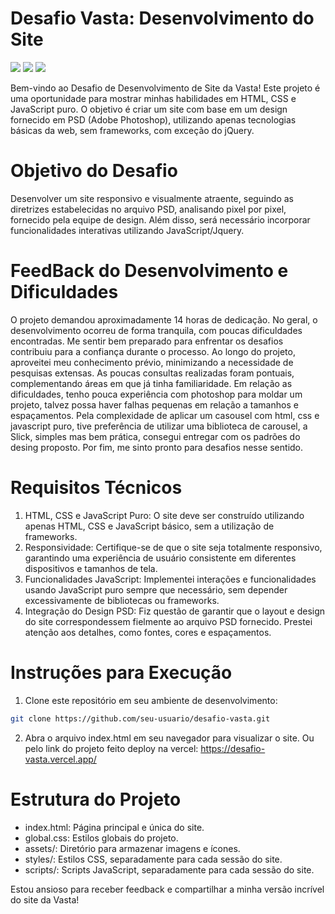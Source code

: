 # Desafio Vasta: Desenvolvimento do Site

  ![](https://img.shields.io/badge/HTML5-E34F26?style=for-the-badge&logo=html5&logoColor=white)
  ![](https://img.shields.io/badge/CSS3-1572B6?style=for-the-badge&logo=css3&logoColor=white)
  ![](https://img.shields.io/badge/JavaScript-F7DF1E?style=for-the-badge&logo=javascript&logoColor=black)

Bem-vindo ao Desafio de Desenvolvimento de Site da Vasta! Este projeto é uma oportunidade para mostrar minhas habilidades em HTML, CSS e JavaScript puro. O objetivo é criar um site com base em um design fornecido em PSD (Adobe Photoshop), utilizando apenas tecnologias básicas da web, sem frameworks, com exceção do jQuery.

# Objetivo do Desafio

Desenvolver um site responsivo e visualmente atraente, seguindo as diretrizes estabelecidas no arquivo PSD, analisando pixel por pixel, fornecido pela equipe de design. Além disso, será necessário incorporar funcionalidades interativas utilizando JavaScript/Jquery.

# FeedBack do Desenvolvimento e Dificuldades

O projeto demandou aproximadamente 14 horas de dedicação. No geral, o desenvolvimento ocorreu de forma tranquila, com poucas dificuldades encontradas. Me sentir bem preparado para enfrentar os desafios contribuiu para a confiança durante o processo.
Ao longo do projeto, aproveitei meu conhecimento prévio, minimizando a necessidade de pesquisas extensas. As poucas consultas realizadas foram pontuais, complementando áreas em que já tinha familiaridade.
Em relação as dificuldades, tenho pouca experiência com photoshop para moldar um projeto, talvez possa haver falhas pequenas em relação a tamanhos e espaçamentos. Pela complexidade de aplicar um casousel com html, css e javascript puro, tive preferência de utilizar uma biblioteca de carousel, a Slick, simples mas bem prática, consegui entregar com os padrões do desing proposto.
Por fim, me sinto pronto para desafios nesse sentido.

# Requisitos Técnicos

1. HTML, CSS e JavaScript Puro: O site deve ser construído utilizando apenas HTML, CSS e JavaScript básico, sem a utilização de frameworks.
2. Responsividade: Certifique-se de que o site seja totalmente responsivo, garantindo uma experiência de usuário consistente em diferentes dispositivos e tamanhos de tela.
3. Funcionalidades JavaScript: Implementei interações e funcionalidades usando JavaScript puro sempre que necessário, sem depender excessivamente de bibliotecas ou frameworks.
4. Integração do Design PSD: Fiz questão de garantir que o layout e design do site correspondessem fielmente ao arquivo PSD fornecido. Prestei atenção aos detalhes, como fontes, cores e espaçamentos.

# Instruções para Execução

1. Clone este repositório em seu ambiente de desenvolvimento:
```bash
git clone https://github.com/seu-usuario/desafio-vasta.git
```
2. Abra o arquivo index.html em seu navegador para visualizar o site.
Ou pelo link do projeto feito deploy na vercel: https://desafio-vasta.vercel.app/

# Estrutura do Projeto

- index.html: Página principal e única do site.
- global.css: Estilos globais do projeto.
- assets/: Diretório para armazenar imagens e ícones.
- styles/: Estilos CSS, separadamente para cada sessão do site.
- scripts/: Scripts JavaScript, separadamente para cada sessão do site.

Estou ansioso para receber feedback e compartilhar a minha versão incrível do site da Vasta!
